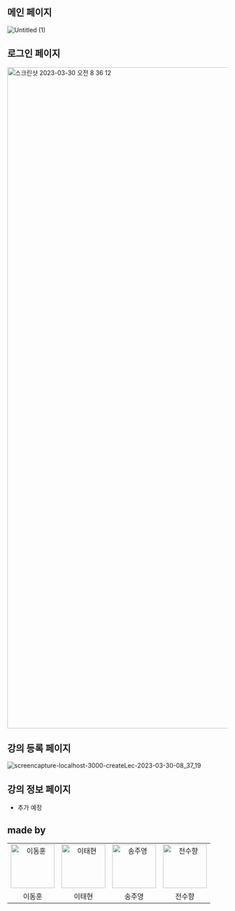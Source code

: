 ## 메인 페이지

![Untitled (1)](https://user-images.githubusercontent.com/80664851/228693726-6fe6ea10-eed3-4cd6-aa7f-836b423eb3b0.png)


## 로그인 페이지
<img width="1512" alt="스크린샷 2023-03-30 오전 8 36 12" src="https://user-images.githubusercontent.com/80664851/228693777-c845e641-a1c4-4cca-b5ab-9cb8f695f1fb.png">

## 강의 등록 페이지
![screencapture-localhost-3000-createLec-2023-03-30-08_37_19](https://user-images.githubusercontent.com/80664851/228693814-610ac708-ee17-4241-bf41-1510af9fe1ae.png)


## 강의 정보 페이지
- 추가 예정


## made by
<div align="center">
<table>
    <tr>
        <td align="center">
            <a href="https://github.com/DoHi0512">
                <img alt="이동훈" src="https://avatars.githubusercontent.com/DoHi0512" width="100" />
            </a>
        </td>
        <td align="center">
            <a href="https://github.com/LLTae2">
                <img alt="이태현" src="https://avatars.githubusercontent.com/u/80657114?v=4" width="100" />
            </a>
        </td>
        <td align="center">
            <a href="https://github.com/sjy1410">
                <img alt="송주영" src="https://avatars.githubusercontent.com/u/80014509?v=4" width="100" />
            </a>
        </td>
        <td align="center">
            <a href="https://github.com/soohyang136">
                <img alt="전수향" src="https://avatars.githubusercontent.com/soohyang136" width="100" />
            </a>
         </td>
    </tr>
    <tr>
        <td align="center">이동훈</td>
        <td align="center">이태현</td>
        <td align="center">송주영</td>
        <td align="center">전수향</td>
    </tr>
</table>
</div>
